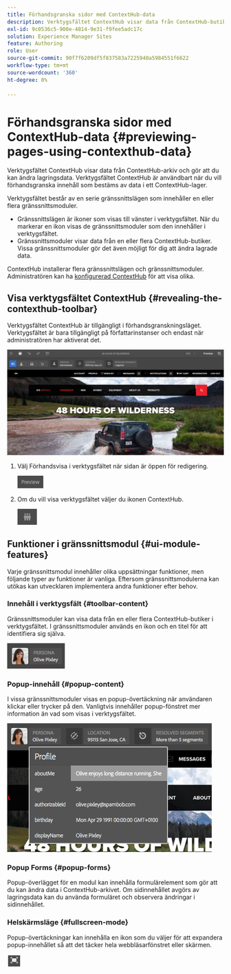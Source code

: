 ```yaml
---
title: Förhandsgranska sidor med ContextHub-data
description: Verktygsfältet ContextHub visar data från ContextHub-butiker och gör att du kan ändra lagringsdata. Det är användbart för förhandsgranskning av innehåll
exl-id: 9c0536c5-900e-4814-9e31-f9fee5adc17c
solution: Experience Manager Sites
feature: Authoring
role: User
source-git-commit: 90f7f6209df5f837583a7225940a5984551f6622
workflow-type: tm+mt
source-wordcount: '360'
ht-degree: 0%

---
```


# Förhandsgranska sidor med ContextHub-data  {#previewing-pages-using-contexthub-data}

Verktygsfältet ContextHub visar data från ContextHub-arkiv och gör att du kan ändra lagringsdata. Verktygsfältet ContextHub är användbart när du vill förhandsgranska innehåll som bestäms av data i ett ContextHub-lager.

Verktygsfältet består av en serie gränssnittslägen som innehåller en eller flera gränssnittsmoduler.

* Gränssnittslägen är ikoner som visas till vänster i verktygsfältet. När du markerar en ikon visas de gränssnittsmoduler som den innehåller i verktygsfältet.
* Gränssnittsmoduler visar data från en eller flera ContextHub-butiker. Vissa gränssnittsmoduler gör det även möjligt för dig att ändra lagrade data.

ContextHub installerar flera gränssnittslägen och gränssnittsmoduler. Administratören kan ha [konfigurerad ContextHub](/help/implementing/developing/personalization/configuring-contexthub.md) för att visa olika.

## Visa verktygsfältet ContextHub {#revealing-the-contexthub-toolbar}

Verktygsfältet ContextHub är tillgängligt i förhandsgranskningsläget. Verktygsfältet är bara tillgängligt på författarinstanser och endast när administratören har aktiverat det.

![Verktygsfältet ContextHub](/help/sites-cloud/authoring/assets/contexthub-toolbar.png)

1. Välj Förhandsvisa i verktygsfältet när sidan är öppen för redigering.

   ![Knappen Förhandsgranska](/help/sites-cloud/authoring/assets/contexthub-preview-button.png)

1. Om du vill visa verktygsfältet väljer du ikonen ContextHub.

   ![Knappen ContextHub](/help/sites-cloud/authoring/assets/contexthub-button.png)

## Funktioner i gränssnittsmodul {#ui-module-features}

Varje gränssnittsmodul innehåller olika uppsättningar funktioner, men följande typer av funktioner är vanliga. Eftersom gränssnittsmodulerna kan utökas kan utvecklaren implementera andra funktioner efter behov.

### Innehåll i verktygsfält {#toolbar-content}

Gränssnittsmoduler kan visa data från en eller flera ContextHub-butiker i verktygsfältet. I gränssnittsmoduler används en ikon och en titel för att identifiera sig själva.

![ContextHub-profiler](/help/sites-cloud/authoring/assets/contexthub-persona-button.png)

### Popup-innehåll {#popup-content}

I vissa gränssnittsmoduler visas en popup-övertäckning när användaren klickar eller trycker på den. Vanligtvis innehåller popup-fönstret mer information än vad som visas i verktygsfältet.

![Profilinformation för ContextHub](/help/sites-cloud/authoring/assets/contexthub-profile.png)

### Popup Forms {#popup-forms}

Popup-överlägget för en modul kan innehålla formulärelement som gör att du kan ändra data i ContextHub-arkivet. Om sidinnehållet avgörs av lagringsdata kan du använda formuläret och observera ändringar i sidinnehållet.

### Helskärmsläge {#fullscreen-mode}

Popup-övertäckningar kan innehålla en ikon som du väljer för att expandera popup-innehållet så att det täcker hela webbläsarfönstret eller skärmen.

![Helskärmsknapp](/help/sites-cloud/authoring/assets/contexthub-fullscreen.png)
